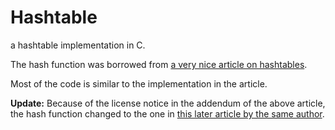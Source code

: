 Hashtable
=========

a hashtable implementation in C.

The hash function was borrowed from [a very nice article on hashtables](http://powerfield-software.com/?p=615.).

Most of the code is similar to the implementation in the article.

**Update:** Because of the license notice in the addendum of the above article, the hash function changed to
the one in [this later article by the same author](http://powerfield-software.com/?p=1240).

